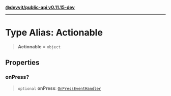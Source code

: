 [**@devvit/public-api v0.11.15-dev**](../../../../../../README.md)

---

# Type Alias: Actionable

> **Actionable** = `object`

## Properties

<a id="onpress"></a>

### onPress?

> `optional` **onPress**: [`OnPressEventHandler`](OnPressEventHandler.md)
